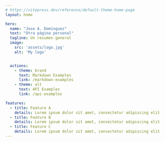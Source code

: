 ```yaml
---
# https://vitepress.dev/reference/default-theme-home-page
layout: home

hero:
  name: "Jose A. Domínguez"
  text: "Otra página personal"
  tagline: Un resumen general
  image:
    src: 'assets/logo.jpg'
    alt: 'My logo'


  actions:
    - theme: brand
      text: Markdown Examples
      link: /markdown-examples
    - theme: alt
      text: API Examples
      link: /api-examples

features:
  - title: Feature A
    details: Lorem ipsum dolor sit amet, consectetur adipiscing elit
  - title: Feature B
    details: Lorem ipsum dolor sit amet, consectetur adipiscing elit
  - title: Feature C
    details: Lorem ipsum dolor sit amet, consectetur adipiscing elit
---
```


